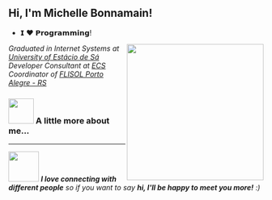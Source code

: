 <h2> Hi, I'm Michelle Bonnamain! </h2>

- 𝗜 ❤️ 𝗣𝗿𝗼𝗴𝗿𝗮𝗺𝗺𝗶𝗻𝗴!

<img align='right' src="https://media.giphy.com/media/dsdKSJjWGaWZw8tgTo/giphy.gif" width="270">

<p><em>Graduated in Internet Systems at <a href="https://estacio.br/">University of Estácio de Sá</a><br />Developer Consultant at <a href="https://ecs.com.br/">ECS</a><br />
Coordinator of <a href="https://flisol.info/FLISOL2021">FLISOL Porto Alegre - RS</a></em></p>



### <img src="https://media.giphy.com/media/VgCDAzcKvsR6OM0uWg/giphy.gif" width="50"> A little more about me...  


---
   
<img src="https://media.giphy.com/media/LnQjpWaON8nhr21vNW/giphy.gif" width="60"> <em><b>I love connecting with different people</b> so if you want to say <b>hi, I'll be happy to meet you more!</b> :)</em>

<!---
Bonnamain/Bonnamain is a ✨ special ✨ repository because its `README.md` (this file) appears on your GitHub profile.
You can click the Preview link to take a look at your changes.
--->

